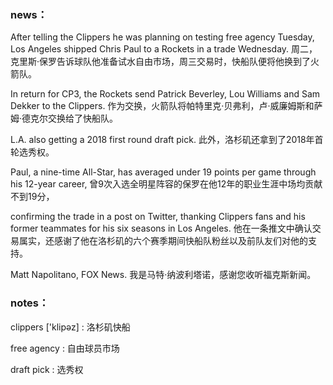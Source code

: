 ### news：

After telling the Clippers he was planning on testing free agency Tuesday,  Los Angeles shipped Chris Paul to a Rockets in a trade Wednesday. 周二，克里斯·保罗告诉球队他准备试水自由市场，周三交易时，快船队便将他换到了火箭队。

In return for CP3, the Rockets send Patrick Beverley, Lou Williams and Sam Dekker to the Clippers. 作为交换，火箭队将帕特里克·贝弗利，卢·威廉姆斯和萨姆·德克尔交换给了快船队。

L.A. also getting a 2018 first round draft pick. 此外，洛杉矶还拿到了2018年首轮选秀权。

Paul, a nine-time All-Star, has averaged under 19 points per game through his 12-year career, 曾9次入选全明星阵容的保罗在他12年的职业生涯中场均贡献不到19分，

confirming the trade in a post on Twitter, thanking Clippers fans and his former teammates for his six seasons in Los Angeles. 他在一条推文中确认交易属实，还感谢了他在洛杉矶的六个赛季期间快船队粉丝以及前队友们对他的支持。

Matt Napolitano, FOX News. 我是马特·纳波利塔诺，感谢您收听福克斯新闻。

### notes：

clippers	['klipəz]  : 洛杉矶快船

free agency : 自由球员市场

draft pick : 选秀权